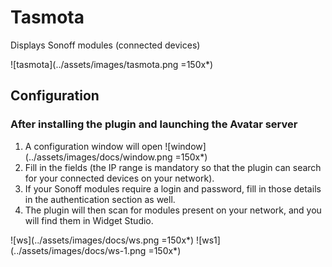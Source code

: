 # Tasmota

Displays Sonoff modules (connected devices)

![tasmota](../assets/images/tasmota.png =150x*)

## Configuration

### After installing the plugin and launching the Avatar server 

1. A configuration window will open ![window](../assets/images/docs/window.png =150x*)
2. Fill in the fields (the IP range is mandatory so that the plugin can search for your connected devices on your network).
3. If your Sonoff modules require a login and password, fill in those details in the authentication section as well.
4. The plugin will then scan for modules present on your network, and you will find them in Widget Studio.

![ws](../assets/images/docs/ws.png =150x*) ![ws1](../assets/images/docs/ws-1.png =150x*)


<br><br><br>
